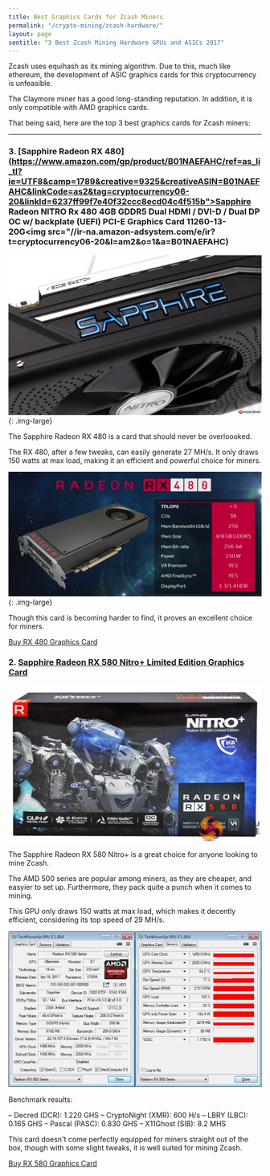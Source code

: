 ```yaml
---
title: Best Graphics Cards for Zcash Miners   
permalink: "/crypto-mining/zcash-hardware/"
layout: page
seotitle: "3 Best Zcash Mining Hardware GPUs and ASICs 2017" 
---
```


<!--- ![ZCASH](/img/cryptocurrency/zcash.png "ZCASH"){: .titlelogo-right} ---->

Zcash uses equihash as its mining algorithm. Due to this, much like ethereum, the development of ASIC graphics cards for this cryptocurrency is unfeasible. 

The Claymore miner has a good long-standing reputation. In addition, it is only compatible with AMD graphics cards. 

That being said, here are the top 3 best graphics cards for Zcash miners: 

---

### 3. [Sapphire Radeon RX 480](https://www.amazon.com/gp/product/B01NAEFAHC/ref=as_li_tl?ie=UTF8&camp=1789&creative=9325&creativeASIN=B01NAEFAHC&linkCode=as2&tag=cryptocurrency06-20&linkId=6237ff99f7e40f32ccc8ecd04c4f515b">Sapphire Radeon NITRO Rx 480 4GB GDDR5 Dual HDMI / DVI-D / Dual DP OC w/ backplate (UEFI) PCI-E Graphics Card 11260-13-20G</a><img src="//ir-na.amazon-adsystem.com/e/ir?t=cryptocurrency06-20&l=am2&o=1&a=B01NAEFAHC)

![RADEON RX 480](/img/cryptocurrency/gpu/rx480.jpg "RX 480"){: .img-large}

The Sapphire Radeon RX 480 is a card that should never be overloooked.

The RX 480, after a few tweaks, can easily generate 27 MH/s. It only draws 150 watts at max load, making it an efficient and powerful choice for miners. 

![RX 480 STATS](/img/cryptocurrency/gpu/rx480-stats.png "RX 480 Stats"){: .img-large}

Though this card is becoming harder to find, it proves an excellent choice for miners. 

<a href="https://www.amazon.com/gp/product/B01NAEFAHC/ref=as_li_tl?ie=UTF8&camp=1789&creative=9325&creativeASIN=B01NAEFAHC&linkCode=as2&tag=cryptocurrency06-20&linkId=6237ff99f7e40f32ccc8ecd04c4f515b" class="button">Buy RX 480 Graphics Card</a>

### 2. [Sapphire Radeon RX 580 Nitro+ Limited Edition Graphics Card](https://www.amazon.com/gp/product/B06ZZGXTTK/ref=as_li_tl?ie=UTF8&camp=1789&creative=9325&creativeASIN=B06ZZGXTTK&linkCode=as2&tag=cryptocurrency06-20&linkId=010da69d2fcbb9314f7c9e4e0df9a94f)

![RX 580](/img/cryptocurrency/gpu/rx-580-nitro.jpg "RX 580 NITRO")

The Sapphire Radeon RX 580 Nitro+ is a great choice for anyone looking to mine Zcash. 

The AMD 500 series are popular among miners, as they are cheaper, and easyier to set up. Furthermore, they pack quite a punch when it comes to mining. 

This GPU only draws 150 watts at max load, which makes it decently efficient, considering its top speed of 29 MH/s. 

![RX 580 Specs](/img/cryptocurrency/gpu/rx-580-nitro-specs.jpg "RX 580 SPECS") 

Benchmark results: 

– Decred (DCR): 1.220 GHS
– CryptoNight (XMR): 600 H/s
– LBRY (LBC): 0.165 GHS
– Pascal (PASC): 0.830 GHS
– X11Ghost (SIB): 8.2 MHS

This card doesn't come perfectly equipped for miners straight out of the box, though with some slight tweaks, it is well suited for mining Zcash. 

<a href="https://www.amazon.com/gp/product/B06ZZGXTTK/ref=as_li_tl?ie=UTF8&camp=1789&creative=9325&creativeASIN=B06ZZGXTTK&linkCode=as2&tag=cryptocurrency06-20&linkId=010da69d2fcbb9314f7c9e4e0df9a94f" class="button button-buy"> Buy RX 580 Graphics Card </a>

